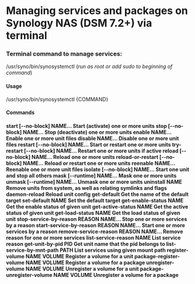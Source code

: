 # Managing services and packages on Synology NAS (DSM 7.2+) via terminal

### Terminal command to manage services:

/usr/syno/bin/synosystemctl (_run as root or add sudo to beginning of command_)

#### Usage

/usr/syno/bin/synosystemctl {COMMAND}

#### Commands

#### start \[--no-block] NAME... Start (activate) one or more units stop \[--no-block] NAME... Stop (deactivate) one or more units enable NAME... Enable one or more unit files disable NAME... Disable one or more unit files restart \[--no-block] NAME... Start or restart one or more units try-restart \[--no-block] NAME... Restart one or more units if active reload \[--no-block] NAME... Reload one or more units reload-or-restart \[--no-block] NAME... Reload or restart one or more units reenable NAME... Reenable one or more unit files isolate \[--no-block] NAME... Start one unit and stop all others mask \[--runtime] NAME... Mask one or more units unmask \[--runtime] NAME... Unmask one or more units uninstall NAME Remove units from system, as well as relating symlinks and flags daemon-reload Reload unit config get-default Get the name of the default target set-default NAME Set the default target get-enable-status NAME Get the enable status of given unit get-active-status NAME Get the active status of given unit get-load-status NAME Get the load status of given unit stop-service-by-reason REASON NAME... Stop one or more services by a reason start-service-by-reason REASON NAME... Start one or more services by a reason remove-service-reason REASON NAME... Remove reason for one or more services list-service-reason NAME List service reason get-unit-by-pid PID Get unit name that the pid belongs to list-service-by-mnt-path PATH List services using given mount path register-volume NAME VOLUME Register a volume for a unit package-register-volume NAME VOLUME Register a volume for a package unregister-volume NAME VOLUME Unregister a volume for a unit package-unregister-volume NAME VOLUME Unregister a volume for a package
